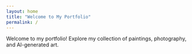 ```yaml
---
layout: home
title: "Welcome to My Portfolio"
permalink: /
---
```


Welcome to my portfolio! Explore my collection of paintings, photography, and AI-generated art.
